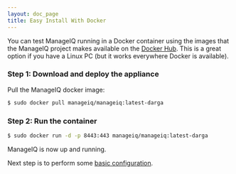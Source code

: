 ```yaml
---
layout: doc_page
title: Easy Install With Docker
---
```


You can test ManageIQ running in a Docker container using the images that the
ManageIQ project makes available on the [Docker Hub](https://hub.docker.com/r/manageiq).
This is a great option if you have a Linux PC (but it works everywhere Docker
is available).

### Step 1: Download and deploy the appliance

Pull the ManageIQ docker image:

```bash
$ sudo docker pull manageiq/manageiq:latest-darga
```

### Step 2: Run the container

```bash
$ sudo docker run -d -p 8443:443 manageiq/manageiq:latest-darga
```

ManageIQ is now up and running.

Next step is to perform some [basic
configuration](/docs/get-started/basic-configuration).
